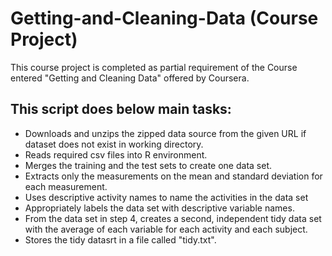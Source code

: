 # Getting-and-Cleaning-Data (Course Project)
This course project is completed as partial requirement of the Course entered "Getting and Cleaning Data" offered by Coursera.

## This script does below main tasks:
*  Downloads and unzips the zipped data source from the given URL if dataset does not exist in working directory.
*  Reads required csv files into R environment.
*  Merges the training and the test sets to create one data set.
*  Extracts only the measurements on the mean and standard deviation for each measurement.
*  Uses descriptive activity names to name the activities in the data set
*  Appropriately labels the data set with descriptive variable names.
*  From the data set in step 4, creates a second, independent tidy data set with the average of each variable for each activity and each subject.
*  Stores the tidy datasrt in a file called "tidy.txt".